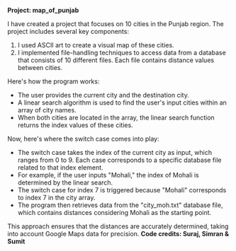 **********Project: map_of_punjab**********

I have created a project that focuses on 10 cities in the Punjab region. The project includes several key components: 

1. I used ASCII art to create a visual map of these cities.
2. I implemented file-handling techniques to access data from a database that consists of 10 different files. Each file contains distance values between cities.

Here's how the program works:

- The user provides the current city and the destination city.
- A linear search algorithm is used to find the user's input cities within an array of city names.
- When both cities are located in the array, the linear search function returns the index values of these cities.

Now, here's where the switch case comes into play:

- The switch case takes the index of the current city as input, which ranges from 0 to 9. Each case corresponds to a specific database file related to that index element.
- For example, if the user inputs "Mohali," the index of Mohali is determined by the linear search.
- The switch case for index 7 is triggered because "Mohali" corresponds to index 7 in the city array.
- The program then retrieves data from the "city_moh.txt" database file, which contains distances considering Mohali as the starting point.

This approach ensures that the distances are accurately determined, taking into account Google Maps data for precision.
**************Code credits: Suraj, Simran & Sumit**************
